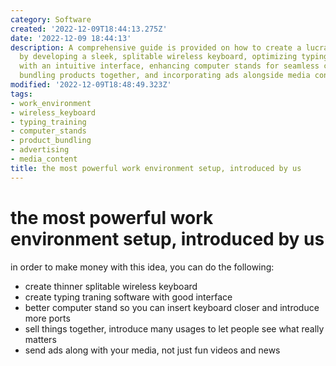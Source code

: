 ```yaml
---
category: Software
created: '2022-12-09T18:44:13.275Z'
date: '2022-12-09 18:44:13'
description: A comprehensive guide is provided on how to create a lucrative work environment
  by developing a sleek, splitable wireless keyboard, optimizing typing training software
  with an intuitive interface, enhancing computer stands for seamless connectivity,
  bundling products together, and incorporating ads alongside media content.
modified: '2022-12-09T18:48:49.323Z'
tags:
- work_environment
- wireless_keyboard
- typing_training
- computer_stands
- product_bundling
- advertising
- media_content
title: the most powerful work environment setup, introduced by us
---
```


# the most powerful work environment setup, introduced by us

in order to make money with this idea, you can do the following:

- create thinner splitable wireless keyboard
- create typing traning software with good interface
- better computer stand so you can insert keyboard closer and introduce more ports
- sell things together, introduce many usages to let people see what really matters
- send ads along with your media, not just fun videos and news
